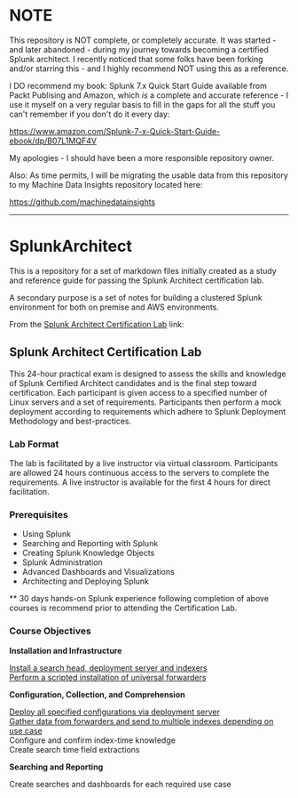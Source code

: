 # NOTE

This repository is NOT complete, or completely accurate. It was started - and later abandoned - during my journey towards becoming a certified Splunk architect. I recently noticed that some folks have been forking and/or starring this - and I highly recommend NOT using this as a reference.  

I DO recommend my book: Splunk 7.x Quick Start Guide available from Packt Publising and Amazon, which *is* a complete and accurate reference - I use it myself on a very regular basis to fill in the gaps for all the stuff you can't remember if you don't do it every day:  

https://www.amazon.com/Splunk-7-x-Quick-Start-Guide-ebook/dp/B07L1MQF4V  

My apologies - I should have been a more responsible repository owner.  

Also: As time permits, I will be migrating the usable data from this repository to my Machine Data Insights repository located here:  

https://github.com/machinedatainsights  

___

# SplunkArchitect

This is a repository for a set of markdown files initially created as a study and reference guide for passing the Splunk Architect certification lab.

A secondary purpose is a set of notes for building a clustered Splunk environment for both on premise and AWS environments.

From the <a href="http://www.splunk.com/view/SP-CAAAH9R" target="_blank">Splunk Architect Certification Lab</a> link:

## Splunk Architect Certification Lab

This 24-hour practical exam is designed to assess the skills and knowledge of Splunk Certified Architect candidates and is the final step toward certification. Each participant is given access to a specified number of Linux servers and a set of requirements. Participants then perform a mock deployment according to requirements which adhere to Splunk Deployment Methodology and best-practices.

### Lab Format

The lab is facilitated by a live instructor via virtual classroom. Participants are allowed 24 hours continuous access to the servers to complete the requirements. A live instructor is available for the first 4 hours for direct facilitation.  

### Prerequisites

* Using Splunk
* Searching and Reporting with Splunk
* Creating Splunk Knowledge Objects
* Splunk Administration
* Advanced Dashboards and Visualizations
* Architecting and Deploying Splunk

** 30 days hands-on Splunk experience following completion of above courses is recommend prior to attending the Certification Lab.

### Course Objectives

__Installation and Infrastructure__

[Install a search head, deployment server and indexers](https://github.com/packetiq/SplunkArchitect/blob/master/Install-and-Configure-Splunk-Enterprise-Components.md)  
[Perform a scripted installation of universal forwarders](https://github.com/packetiq/SplunkArchitect/blob/master/Install-and-Configure-Splunk-Enterprise-Components.md#install_uf)  

__Configuration, Collection, and Comprehension__

[Deploy all specified configurations via deployment server](https://github.com/packetiq/SplunkArchitect/blob/master/Install-and-Configure-Splunk-Enterprise-Components.md#create_deployment_svr)  
[Gather data from forwarders and send to multiple indexes depending on use case](https://github.com/packetiq/SplunkArchitect/blob/master/Install-and-Configure-Splunk-Enterprise-Components.md#create_deployment_apps)  
Configure and confirm index-time knowledge  
Create search time field extractions  

__Searching and Reporting__

Create searches and dashboards for each required use case  



